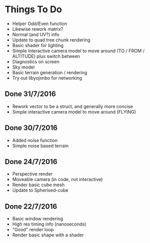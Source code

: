 # Things To Do

- Helper Odd/Even function
- Likewise rework matrix?
- Normal (and UV?) info
- Update to quad tree chunk rendering
- Basic shader for lighting
- Simple interactive camera model to move around (TO / FROM / ALTITUDE) plus switch between
- Diagnostics on screen
- Sky model
- Basic terrain generation / rendering
- Try out libyojimbo for networking


## Done 31/7/2016

- Rework vector to be a struct, and generally more concise
- Simple interactive camera model to move around (FLYING)

## Done 30/7/2016

- Added noise function
- Simple noise based terrain

## Done 24/7/2016

- Perspective render
- Moveable camera (in code, not interactive)
- Render basic cube mesh
- Update to Spherised-cube

## Done 22/7/2016

- Basic window rendering
- High res timing info (nanoseconds)
- "Good" render loop
- Render basic shape with a shader
